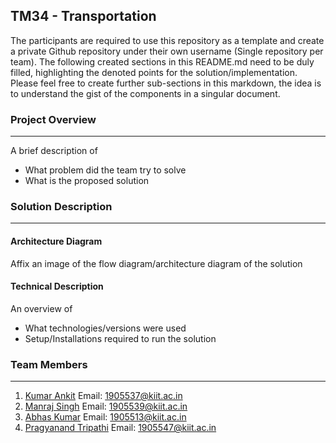 ## TM34 - Transportation

The participants are required to use this repository as a template and create a private Github repository under their own username (Single repository per team). The following created sections in this README.md need to be duly filled, highlighting the denoted points for the solution/implementation. Please feel free to create further sub-sections in this markdown, the idea is to understand the gist of the components in a singular document.

### Project Overview
----------------------------------

A brief description of 
* What problem did the team try to solve
* What is the proposed solution

### Solution Description
----------------------------------

#### Architecture Diagram

Affix an image of the flow diagram/architecture diagram of the solution

#### Technical Description

An overview of 
* What technologies/versions were used
* Setup/Installations required to run the solution


### Team Members
----------------------------------

1. [Kumar Ankit](https://github.com/Masters-Akt)
	Email: 1905537@kiit.ac.in
2. [Manraj Singh](https://github.com/manraj1729)
	Email: 1905539@kiit.ac.in
3. [Abhas Kumar](https://github.com/KrAbhas)
	Email: 1905513@kiit.ac.in
4. [Pragyanand Tripathi](https://github.com/Hunter-DIII)
	Email: 1905547@kiit.ac.in
